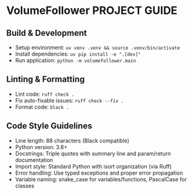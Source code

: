 # VolumeFollower PROJECT GUIDE

## Build & Development
- Setup environment: `uv venv .venv && source .venv/bin/activate`
- Install dependencies: `uv pip install -e ".[dev]"`
- Run application: `python -m volumefollower.main`

## Linting & Formatting
- Lint code: `ruff check .`
- Fix auto-fixable issues: `ruff check --fix .`
- Format code: `black .`

## Code Style Guidelines
- Line length: 88 characters (Black compatible)
- Python version: 3.8+
- Docstrings: Triple quotes with summary line and param/return documentation
- Import style: Standard Python with isort organization (via Ruff)
- Error handling: Use typed exceptions and proper error propagation
- Variable naming: snake_case for variables/functions, PascalCase for classes
